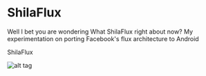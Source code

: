 # ShilaFlux
Well I bet you are wondering What ShilaFlux right about now?
My experimentation on porting Facebook's flux architecture to Android

ShilaFlux

![alt tag](http://leepfitness.com/wp-content/uploads/2015/10/Shia-LaBeouf-Just-Do-It.jpg)
